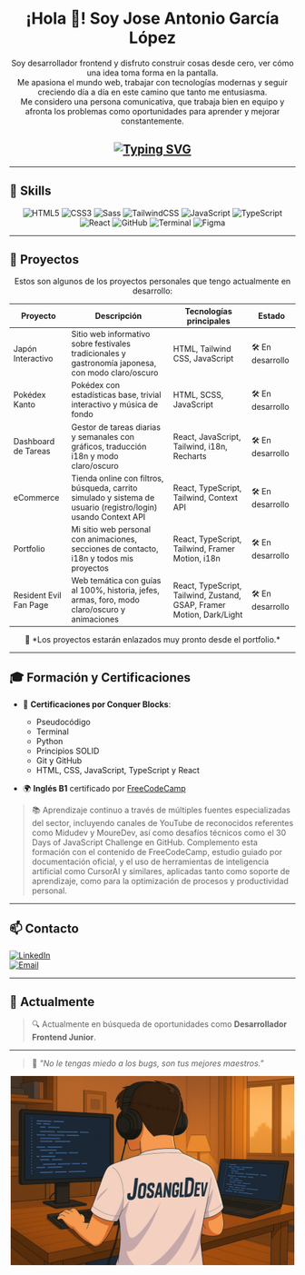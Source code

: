 <div align="center">

# ¡Hola 👋! Soy Jose Antonio García López

Soy desarrollador frontend y disfruto construir cosas desde cero, ver cómo una idea toma forma en la pantalla.  
Me apasiona el mundo web, trabajar con tecnologías modernas y seguir creciendo día a día en este camino que tanto me entusiasma.  
Me considero una persona comunicativa, que trabaja bien en equipo y afronta los problemas como oportunidades para aprender y mejorar constantemente.

## [![Typing SVG](https://readme-typing-svg.demolab.com/?lines=José+Antonio+García&lines=Desarrollador+Frontend&font=Fira+Code&pause=1500&color=FF4500&center=true&width=400&height=80)](https://git.io/typing-svg)

</div>

---

## 🧠 Skills

<div align="center">

![HTML5](https://img.shields.io/badge/HTML-E34F26?style=for-the-badge&logo=html5&logoColor=white)
![CSS3](https://img.shields.io/badge/CSS-1572B6?style=for-the-badge&logo=css3&logoColor=white)
![Sass](https://img.shields.io/badge/Sass-CC6699?style=for-the-badge&logo=sass&logoColor=white)
![TailwindCSS](https://img.shields.io/badge/Tailwind_CSS-38B2AC?style=for-the-badge&logo=tailwind-css&logoColor=white)
![JavaScript](https://img.shields.io/badge/JavaScript-F7DF1E?style=for-the-badge&logo=javascript&logoColor=black)
![TypeScript](https://img.shields.io/badge/TypeScript-3178C6?style=for-the-badge&logo=typescript&logoColor=white)
![React](https://img.shields.io/badge/React-20232A?style=for-the-badge&logo=react&logoColor=61DAFB)
![GitHub](https://img.shields.io/badge/Git-181717?style=for-the-badge&logo=git&logoColor=white)
![Terminal](https://img.shields.io/badge/Terminal-000000?style=for-the-badge&logo=gnometerminal&logoColor=white)
![Figma](https://img.shields.io/badge/Figma-F24E1E?style=for-the-badge&logo=figma&logoColor=white)

</div>

---

## 🚀 Proyectos

<div align="center">
Estos son algunos de los proyectos personales que tengo actualmente en desarrollo:
</div>

| Proyecto                      | Descripción                                                                                                            | Tecnologías principales                                                   | Estado             |
|-------------------------------|------------------------------------------------------------------------------------------------------------------------|---------------------------------------------------------------------------|--------------------|
| Japón Interactivo             | Sitio web informativo sobre festivales tradicionales y gastronomía japonesa, con modo claro/oscuro                   | HTML, Tailwind CSS, JavaScript                                            | 🛠️ En desarrollo    |
| Pokédex Kanto                | Pokédex con estadísticas base, trivial interactivo y música de fondo                                                  | HTML, SCSS, JavaScript                                                    | 🛠️ En desarrollo    |
| Dashboard de Tareas          | Gestor de tareas diarias y semanales con gráficos, traducción i18n y modo claro/oscuro                               | React, JavaScript, Tailwind, i18n, Recharts                               | 🛠️ En desarrollo    |
| eCommerce                    | Tienda online con filtros, búsqueda, carrito simulado y sistema de usuario (registro/login) usando Context API        | React, TypeScript, Tailwind, Context API                                  | 🛠️ En desarrollo    |
| Portfolio                    | Mi sitio web personal con animaciones, secciones de contacto, i18n y todos mis proyectos                              | React, TypeScript, Tailwind, Framer Motion, i18n                          | 🛠️ En desarrollo    |
| Resident Evil Fan Page       | Web temática con guías al 100%, historia, jefes, armas, foro, modo claro/oscuro y animaciones                         | React, TypeScript, Tailwind, Zustand, GSAP, Framer Motion, Dark/Light     | 🛠️ En desarrollo    |

<div align="center">
  🔗 *Los proyectos estarán enlazados muy pronto desde el portfolio.*
</div>

---

## 🎓 Formación y Certificaciones

- 🏅 **Certificaciones por Conquer Blocks**:
  - Pseudocódigo
  - Terminal
  - Python
  - Principios SOLID
  - Git y GitHub
  - HTML, CSS, JavaScript, TypeScript y React

- 🌍 **Inglés B1** certificado por [FreeCodeCamp](https://www.freecodecamp.org/)

> 📚 Aprendizaje continuo a través de múltiples fuentes especializadas del sector, incluyendo canales de YouTube de reconocidos referentes como Midudev y MoureDev, así como desafíos técnicos como el 30 Days of JavaScript Challenge en GitHub.
Complemento esta formación con el contenido de FreeCodeCamp, estudio guiado por
documentación oficial, y el uso de herramientas de inteligencia artificial como CursorAI y similares,
aplicadas tanto como soporte de aprendizaje, como para la optimización de procesos y productividad
personal.

---

## 📫 Contacto

[![LinkedIn](https://img.shields.io/badge/LinkedIn-0077B5?style=for-the-badge&logo=linkedin&logoColor=white)](https://www.linkedin.com/in/jos%C3%A9-antonio-garc%C3%ADa-l%C3%B3pez-4ba263347/)  
[![Email](https://img.shields.io/badge/Email-D14836?style=for-the-badge&logo=gmail&logoColor=white)](mailto:gl.josea90@gmail.com)

---

## 🎯 Actualmente

> 🔍 Actualmente en búsqueda de oportunidades como **Desarrollador Frontend Junior**.

---

> 🧩 *"No le tengas miedo a los bugs, son tus mejores maestros."*

<div align="center">
  <img src="./assets/back.png" alt="Back" width="500" />
</div>
